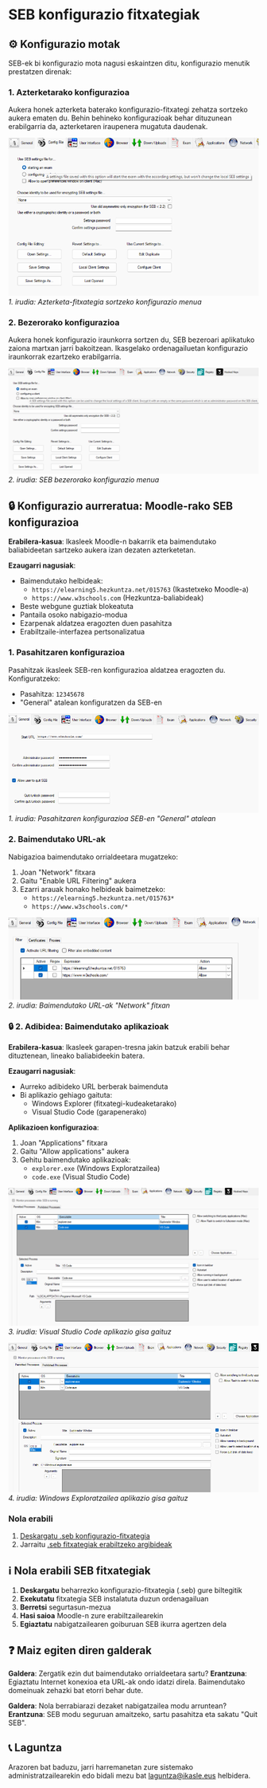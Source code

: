 # SEB konfigurazio fitxategiak

## ⚙️ Konfigurazio motak

SEB-ek bi konfigurazio mota nagusi eskaintzen ditu, konfigurazio menutik prestatzen direnak:

### 1. Azterketarako konfigurazioa

Aukera honek azterketa baterako konfigurazio-fitxategi zehatza sortzeko aukera ematen du. Behin behineko konfigurazioak behar dituzunean erabilgarria da, azterketaren iraupenera mugatuta daudenak.

![Azterketarako konfigurazio menua](../../images/menu_config_exam.png)
*1. irudia: Azterketa-fitxategia sortzeko konfigurazio menua*

### 2. Bezerorako konfigurazioa

Aukera honek konfigurazio iraunkorra sortzen du, SEB bezeroari aplikatuko zaiona martxan jarri bakoitzean. Ikasgelako ordenagailuetan konfigurazio iraunkorrak ezartzeko erabilgarria.

![Bezerorako konfigurazio menua](../../images/menu_config_client.png)
*2. irudia: SEB bezerorako konfigurazio menua*

## 🔒 Konfigurazio aurreratua: Moodle-rako SEB konfigurazioa

**Erabilera-kasua**: Ikasleek Moodle-n bakarrik eta baimendutako baliabideetan sartzeko aukera izan dezaten azterketetan.

**Ezaugarri nagusiak**:
- Baimendutako helbideak:
  - `https://elearning5.hezkuntza.net/015763` (Ikastetxeko Moodle-a)
  - `https://www.w3schools.com` (Hezkuntza-baliabideak)
- Beste webgune guztiak blokeatuta
- Pantaila osoko nabigazio-modua
- Ezarpenak aldatzea eragozten duen pasahitza
- Erabiltzaile-interfazea pertsonalizatua

### 1. Pasahitzaren konfigurazioa

Pasahitzak ikasleek SEB-ren konfigurazioa aldatzea eragozten du. Konfiguratzeko:

- Pasahitza: `12345678`
- "General" atalean konfiguratzen da SEB-en

![Pasahitzaren konfigurazioa SEB-en](../../images/url_permitidas_general.png)
*1. irudia: Pasahitzaren konfigurazioa SEB-en "General" atalean*

### 2. Baimendutako URL-ak

Nabigazioa baimendutako orrialdeetara mugatzeko:

1. Joan "Network" fitxara
2. Gaitu "Enable URL Filtering" aukera
3. Ezarri arauak honako helbideak baimetzeko:
   - `https://elearning5.hezkuntza.net/015763*`
   - `https://www.w3schools.com/*`

![Baimendutako URL-ak SEB-en](../../images/url_permitidas_network.png)
*2. irudia: Baimendutako URL-ak "Network" fitxan*

### 🔒 2. Adibidea: Baimendutako aplikazioak

**Erabilera-kasua**: Ikasleek garapen-tresna jakin batzuk erabili behar dituztenean, lineako baliabideekin batera.

**Ezaugarri nagusiak**:
- Aurreko adibideko URL berberak baimenduta
- Bi aplikazio gehiago gaituta:
  - Windows Explorer (fitxategi-kudeaketarako)
  - Visual Studio Code (garapenerako)

**Aplikazioen konfigurazioa**:
1. Joan "Applications" fitxara
2. Gaitu "Allow applications" aukera
3. Gehitu baimendutako aplikazioak:
   - `explorer.exe` (Windows Exploratzailea)
   - `code.exe` (Visual Studio Code)

![Baimendutako aplikazioen konfigurazioa - VS Code](../../images/menu_applications_VS-code.png)
*3. irudia: Visual Studio Code aplikazio gisa gaituz*

![Baimendutako aplikazioen konfigurazioa - Exploratzailea](../../images/menu_applications_explorer.png)
*4. irudia: Windows Exploratzailea aplikazio gisa gaituz*

### Nola erabili

1. [Deskargatu .seb konfigurazio-fitxategia](https://drive.google.com/file/d/13cdAcXQvs8_Z57c36eWad536QGMj7v01/view?usp=sharing)
2. Jarraitu [.seb fitxategiak erabiltzeko argibideak](#-nola-erabili-seb-fitxategiak)


## ℹ️ Nola erabili SEB fitxategiak

1. **Deskargatu** beharrezko konfigurazio-fitxategia (.seb) gure biltegitik
2. **Exekutatu** fitxategia SEB instalatuta duzun ordenagailuan
3. **Berretsi** segurtasun-mezua
4. **Hasi saioa** Moodle-n zure erabiltzailearekin
5. **Egiaztatu** nabigatzailearen goiburuan SEB ikurra agertzen dela

## ❓ Maiz egiten diren galderak

**Galdera**: Zergatik ezin dut baimendutako orrialdeetara sartu?
**Erantzuna**: Egiaztatu Internet konexioa eta URL-ak ondo idatzi direla. Baimendutako domeinuak zehazki bat etorri behar dute.

**Galdera**: Nola berrabiarazi dezaket nabigatzailea modu arruntean?
**Erantzuna**: SEB modu seguruan amaitzeko, sartu pasahitza eta sakatu "Quit SEB".

## 📞 Laguntza

Arazoren bat baduzu, jarri harremanetan zure sistemako administratzailearekin edo bidali mezu bat [laguntza@ikasle.eus](mailto:laguntza@ikasle.eus) helbidera.
